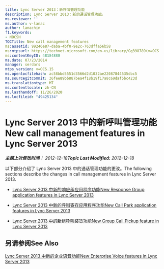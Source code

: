 ```yaml
---
title: Lync Server 2013：新呼叫管理功能
description: Lync Server 2013：新的通话管理功能。
ms.reviewer: ''
ms.author: v-lanac
author: lanachin
f1.keywords:
- NOCSH
TOCTitle: New call management features
ms:assetid: 99246e87-daba-4bf0-9e2c-763dffa56b58
ms:mtpsurl: https://technet.microsoft.com/en-us/library/Gg398789(v=OCS.15)
ms:contentKeyID: 48184880
ms.date: 07/23/2014
manager: serdars
mtps_version: v=OCS.15
ms.openlocfilehash: ac58bbd5551d3566d2d1032ae22087844535dbc5
ms.sourcegitcommit: 36fee89bb887bea4f18b19f17a8c69daf5bc423d
ms.translationtype: MT
ms.contentlocale: zh-CN
ms.lasthandoff: 11/26/2020
ms.locfileid: "49425134"
---
```

# <a name="new-call-management-features-in-lync-server-2013"></a><span data-ttu-id="29761-103">Lync Server 2013 中的新呼叫管理功能</span><span class="sxs-lookup"><span data-stu-id="29761-103">New call management features in Lync Server 2013</span></span>

<div data-xmlns="http://www.w3.org/1999/xhtml">

<div class="topic" data-xmlns="http://www.w3.org/1999/xhtml" data-msxsl="urn:schemas-microsoft-com:xslt" data-cs="https://msdn.microsoft.com/">

<div data-asp="https://msdn2.microsoft.com/asp">



</div>

<div id="mainSection">

<div id="mainBody"><span data-ttu-id="29761-104">

<span> </span></span><span class="sxs-lookup"><span data-stu-id="29761-104">

<span> </span></span></span>

<span data-ttu-id="29761-105">_**主题上次修改时间：** 2012-12-18_</span><span class="sxs-lookup"><span data-stu-id="29761-105">_**Topic Last Modified:** 2012-12-18_</span></span>

<span data-ttu-id="29761-106">以下部分介绍了 Lync Server 2013 中的通话管理功能的更改。</span><span class="sxs-lookup"><span data-stu-id="29761-106">The following sections describe the changes in call management features in Lync Server 2013.</span></span>

  - [<span data-ttu-id="29761-107">Lync Server 2013 中新的响应组应用程序功能</span><span class="sxs-lookup"><span data-stu-id="29761-107">New Response Group application features in Lync Server 2013</span></span>](lync-server-2013-new-response-group-application-features.md)

  - [<span data-ttu-id="29761-108">Lync Server 2013 中新的呼叫寄存应用程序功能</span><span class="sxs-lookup"><span data-stu-id="29761-108">New Call Park application features in Lync Server 2013</span></span>](lync-server-2013-new-call-park-application-features.md)

  - [<span data-ttu-id="29761-109">Lync Server 2013 中的新组呼叫装货功能</span><span class="sxs-lookup"><span data-stu-id="29761-109">New Group Call Pickup feature in Lync Server 2013</span></span>](lync-server-2013-new-group-call-pickup-feature.md)

<div>

## <a name="see-also"></a><span data-ttu-id="29761-110">另请参阅</span><span class="sxs-lookup"><span data-stu-id="29761-110">See Also</span></span>


[<span data-ttu-id="29761-111">Lync Server 2013 中新的企业语音功能</span><span class="sxs-lookup"><span data-stu-id="29761-111">New Enterprise Voice features in Lync Server 2013</span></span>](lync-server-2013-new-enterprise-voice-features.md)  
  

<span data-ttu-id="29761-112"></div>

</div>

<span> </span>

</div>

</div>

</span><span class="sxs-lookup"><span data-stu-id="29761-112"></div>

</div>

<span> </span>

</div>

</div>

</span></span></div>

